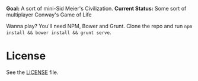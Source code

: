 **Goal:** A sort of mini-Sid Meier's Civilization.
**Current Status:** Some sort of multiplayer Conway's Game of Life

Wanna play? You'll need NPM, Bower and Grunt. Clone the repo and run `npm install && bower install && grunt serve`.

License
=======

See the [LICENSE](https://github.com/wildlyinaccurate/civilizations/blob/master/LICENSE) file.
